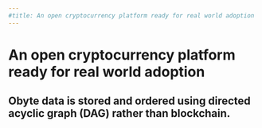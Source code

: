 ```yaml
---
#title: An open cryptocurrency platform ready for real world adoption
---
```


# An open cryptocurrency platform ready for real world adoption
## Obyte data is stored and ordered using directed acyclic graph (DAG) rather than blockchain.
